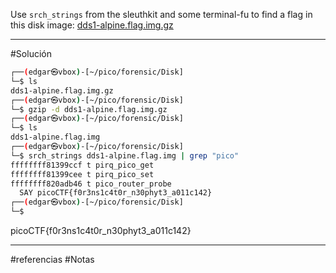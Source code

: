 Use `srch_strings` from the sleuthkit and some terminal-fu to find a flag in this disk image: [dds1-alpine.flag.img.gz](https://mercury.picoctf.net/static/4f3df7052b4121aff89af1a3f517afb1/dds1-alpine.flag.img.gz)

----------------------
#Solución 
``` bash
┌──(edgar㉿vbox)-[~/pico/forensic/Disk]
└─$ ls
dds1-alpine.flag.img.gz
┌──(edgar㉿vbox)-[~/pico/forensic/Disk]
└─$ gzip -d dds1-alpine.flag.img.gz                 
┌──(edgar㉿vbox)-[~/pico/forensic/Disk]
└─$ ls
dds1-alpine.flag.img   
┌──(edgar㉿vbox)-[~/pico/forensic/Disk]
└─$ srch_strings dds1-alpine.flag.img | grep "pico"
ffffffff81399ccf t pirq_pico_get
ffffffff81399cee t pirq_pico_set
ffffffff820adb46 t pico_router_probe
  SAY picoCTF{f0r3ns1c4t0r_n30phyt3_a011c142}
┌──(edgar㉿vbox)-[~/pico/forensic/Disk]
└─$ 
```
picoCTF{f0r3ns1c4t0r_n30phyt3_a011c142}

----------
#referencias 
#Notas 
